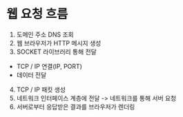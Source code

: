 # 웹 요청 흐름
1. 도메인 주소 DNS 조회
2. 웹 브라우저가 HTTP 메시지 생성
3. SOCKET 라이브러리 통해 전달
  - TCP / IP 연결(IP, PORT)
  - 데이터 전달
4. TCP / IP 패킷 생성
5. 네트워크 인터페이스 계층에 전달 -> 네트워크를 통해 서버 요청
6. 서버로부터 응답받은 결과를 브라우저가 렌더링